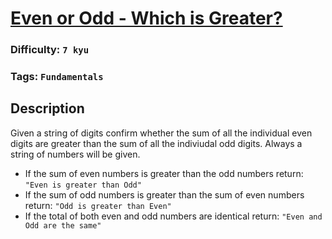 # [Even or Odd - Which is Greater?](https://www.codewars.com/kata/57f7b8271e3d9283300000b4)

### Difficulty: `7 kyu`

### Tags: `Fundamentals` 

## Description

Given a string of digits confirm whether the sum of all the individual even digits are greater than the sum of all the indiviudal odd digits. Always a string of numbers will be given.

- If the sum of even numbers is greater than the odd numbers return: `"Even is greater than Odd"`
- If the sum of odd numbers is greater than the sum of even numbers return: `"Odd is greater than Even"`
- If the total of both even and odd numbers are identical return: `"Even and Odd are the same"`